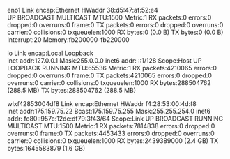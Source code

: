 eno1      Link encap:Ethernet  HWaddr 38:d5:47:af:52:e4  
          UP BROADCAST MULTICAST  MTU:1500  Metric:1
          RX packets:0 errors:0 dropped:0 overruns:0 frame:0
          TX packets:0 errors:0 dropped:0 overruns:0 carrier:0
          collisions:0 txqueuelen:1000 
          RX bytes:0 (0.0 B)  TX bytes:0 (0.0 B)
          Interrupt:20 Memory:fb200000-fb220000 

lo        Link encap:Local Loopback  
          inet addr:127.0.0.1  Mask:255.0.0.0
          inet6 addr: ::1/128 Scope:Host
          UP LOOPBACK RUNNING  MTU:65536  Metric:1
          RX packets:4210065 errors:0 dropped:0 overruns:0 frame:0
          TX packets:4210065 errors:0 dropped:0 overruns:0 carrier:0
          collisions:0 txqueuelen:1000 
          RX bytes:288504762 (288.5 MB)  TX bytes:288504762 (288.5 MB)

wlxf42853004df8 Link encap:Ethernet  HWaddr f4:28:53:00:4d:f8  
          inet addr:175.159.75.22  Bcast:175.159.75.255  Mask:255.255.254.0
          inet6 addr: fe80::957e:12dc:df79:3f43/64 Scope:Link
          UP BROADCAST RUNNING MULTICAST  MTU:1500  Metric:1
          RX packets:7814838 errors:0 dropped:0 overruns:0 frame:0
          TX packets:4453433 errors:0 dropped:0 overruns:0 carrier:0
          collisions:0 txqueuelen:1000 
          RX bytes:2439389000 (2.4 GB)  TX bytes:1645583879 (1.6 GB)

